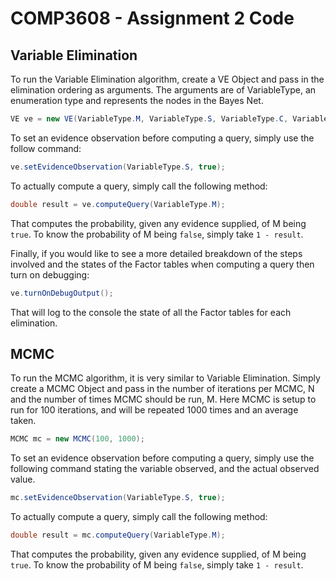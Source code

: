 # COMP3608 - Assignment 2 Code

## Variable Elimination

To run the Variable Elimination algorithm, create a VE Object and pass in the elimination ordering as arguments. The arguments are of VariableType, an enumeration type and represents the nodes in the Bayes Net.

```java
VE ve = new VE(VariableType.M, VariableType.S, VariableType.C, VariableType.B, VariableType.I);
```

To set an evidence observation before computing a query, simply use the follow command:

```java
ve.setEvidenceObservation(VariableType.S, true);
```

To actually compute a query, simply call the following method:

```java
double result = ve.computeQuery(VariableType.M);
```

That computes the probability, given any evidence supplied, of M being `true`. To know the probability of M being `false`, simply take `1 - result`.

Finally, if you would like to see a more detailed breakdown of the steps involved and the states of the Factor tables when computing a query then turn on debugging:

```java
ve.turnOnDebugOutput();
```

That will log to the console the state of all the Factor tables for each elimination.


## MCMC

To run the MCMC algorithm, it is very similar to Variable Elimination. Simply create a MCMC Object and pass in the number of iterations per MCMC, N and the number of times MCMC should be run, M. Here MCMC is setup to run for 100 iterations, and will be repeated 1000 times and an average taken.

```java
MCMC mc = new MCMC(100, 1000);
```

To set an evidence observation before computing a query, simply use the following command stating the variable observed, and the actual observed value.

```java
mc.setEvidenceObservation(VariableType.S, true);
```

To actually compute a query, simply call the following method:

```java
double result = mc.computeQuery(VariableType.M);
```

That computes the probability, given any evidence supplied, of M being `true`. To know the probability of M being `false`, simply take `1 - result`.
